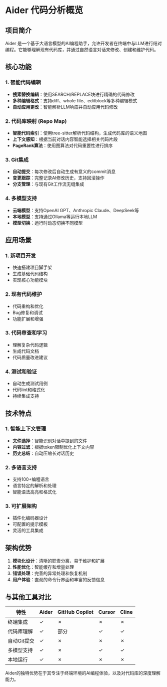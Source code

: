 # Aider 代码分析概览

## 项目简介

Aider 是一个基于大语言模型的AI编程助手，允许开发者在终端中与LLM进行结对编程。它能够理解现有代码库，并通过自然语言对话来修改、创建和维护代码。

## 核心功能

### 1. 智能代码编辑
- **搜索替换编辑**：使用SEARCH/REPLACE块进行精确的代码修改
- **多种编辑格式**：支持diff、whole file、editblock等多种编辑模式
- **自动应用更改**：智能解析LLM响应并自动应用代码修改

### 2. 代码库映射 (Repo Map)
- **智能代码索引**：使用tree-sitter解析代码结构，生成代码库的语义地图
- **上下文感知**：根据当前对话内容智能选择相关代码片段
- **PageRank算法**：使用图算法对代码重要性进行排序

### 3. Git集成
- **自动提交**：每次修改后自动生成有意义的commit消息
- **变更跟踪**：完整记录AI修改历史，支持回滚操作
- **分支管理**：与现有Git工作流无缝集成

### 4. 多模型支持
- **云端模型**：支持OpenAI GPT、Anthropic Claude、DeepSeek等
- **本地模型**：支持通过Ollama等运行本地LLM
- **模型切换**：运行时动态切换不同模型

## 应用场景

### 1. 新项目开发
- 快速搭建项目脚手架
- 生成基础代码结构
- 实现核心功能模块

### 2. 现有代码维护
- 代码重构和优化
- Bug修复和调试
- 功能扩展和增强

### 3. 代码审查和学习
- 理解复杂代码逻辑
- 生成代码文档
- 代码质量改进建议

### 4. 测试和验证
- 自动生成测试用例
- 代码lint和格式化
- 持续集成支持

## 技术特点

### 1. 智能上下文管理
- **文件选择**：智能识别对话中提到的文件
- **内容过滤**：根据token限制优化上下文内容
- **历史总结**：自动压缩长对话历史

### 2. 多语言支持
- 支持100+编程语言
- 语言特定的解析和处理
- 智能语法高亮和格式化

### 3. 可扩展架构
- 插件化编码器设计
- 可配置的提示模板
- 灵活的工具集成

## 架构优势

1. **模块化设计**：清晰的职责分离，易于维护和扩展
2. **性能优化**：智能缓存和增量处理
3. **错误处理**：完善的异常处理和恢复机制
4. **用户体验**：直观的命令行界面和丰富的反馈信息

## 与其他工具对比

| 特性 | Aider | GitHub Copilot | Cursor | Cline |
|------|-------|----------------|--------|-------|
| 终端集成 | ✓ | ✗ | ✗ | ✗ |
| 代码库理解 | ✓ | 部分 | ✓ | ✓ |
| 自动Git提交 | ✓ | ✗ | ✗ | ✗ |
| 多模型支持 | ✓ | ✗ | ✓ | ✓ |
| 本地运行 | ✓ | ✗ | ✗ | ✗ |

Aider的独特优势在于其专注于终端环境的AI编程体验，以及对代码库的深度理解能力。
